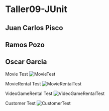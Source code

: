 # Taller09-JUnit
## Juan Carlos Pisco
## Ramos Pozo
## Oscar Garcia

Movie Test
![MovieTest](https://user-images.githubusercontent.com/74026290/149990511-c2f96391-a0a0-48c9-abef-5b958351fe0f.PNG)

MovieRental Test
![MovieRentalTest](https://user-images.githubusercontent.com/74026290/149990552-445d2ad6-96ae-4493-a8c8-4ae99053af8f.PNG)

VideoGameRental Test
![VideoGameRentalTest](https://user-images.githubusercontent.com/74026290/149990581-7cb832a9-738b-440b-a27b-b6a9ca7053ac.PNG)

Customer Test
![CustomerTest](https://user-images.githubusercontent.com/74026290/149990441-4e05e35a-2af4-418e-9446-8fca8d5714bf.PNG)

